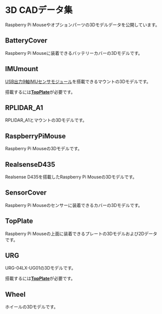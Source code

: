 # 3D CADデータ集

Raspberry Pi Mouseやオプションパーツの3Dモデルデータを公開しています。

## BatteryCover

Raspberry Pi Mouseに装着できるバッテリーカバーの3Dモデルです。

## IMUmount

[USB出力9軸IMUセンサモジュール](https://rt-net.jp/products/usb9imu/)を搭載できるマウントの3Dモデルです。

搭載するには[**TopPlate**](https://www.rt-shop.jp/index.php?main_page=product_info&cPath=1299_1395&products_id=3517)が必要です。

## RPLIDAR_A1

RPLIDAR_A1とマウントの3Dモデルです。

## RaspberryPiMouse

Raspberry Pi Mouseの3Dモデルです。

## RealsenseD435

Realsense D435を搭載したRaspberry Pi Mouseの3Dモデルです。

## SensorCover

Raspberry Pi Mouseのセンサーに装着できるカバーの3Dモデルです。

## TopPlate

Raspberry Pi Mouseの上面に装着できるプレートの3Dモデルおよび2Dデータです。

## URG

URG-04LX-UG01の3Dモデルです。

搭載するには[**TopPlate**](https://www.rt-shop.jp/index.php?main_page=product_info&cPath=1299_1395&products_id=3517)が必要です。

## Wheel

ホイールの3Dモデルです。
